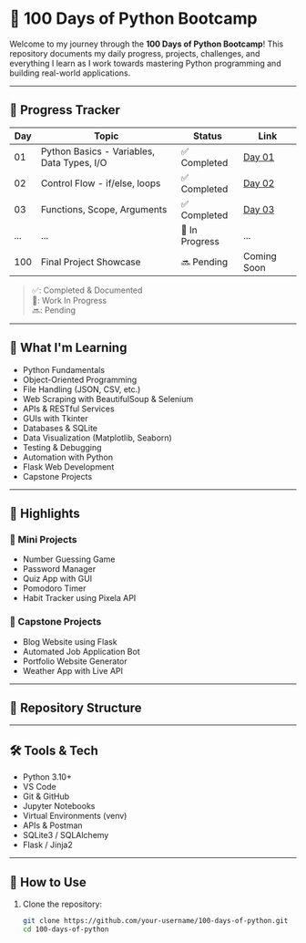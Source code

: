 # 🐍 100 Days of Python Bootcamp

Welcome to my journey through the **100 Days of Python Bootcamp**! This repository documents my daily progress, projects, challenges, and everything I learn as I work towards mastering Python programming and building real-world applications.

---

## 📅 Progress Tracker

| Day | Topic | Status | Link |
|-----|-------|--------|------|
| 01  | Python Basics - Variables, Data Types, I/O | ✅ Completed | [Day 01](./Day001) |
| 02  | Control Flow - if/else, loops | ✅ Completed | [Day 02](./Day002) |
| 03  | Functions, Scope, Arguments | ✅ Completed | [Day 03](./Day003) |
| ... | ...   | 🔄 In Progress | ... |
| 100 | Final Project Showcase | 🔜 Pending | Coming Soon |

> ✅: Completed & Documented  
> 🔄: Work In Progress  
> 🔜: Pending  

---

## 🧠 What I'm Learning

- Python Fundamentals
- Object-Oriented Programming
- File Handling (JSON, CSV, etc.)
- Web Scraping with BeautifulSoup & Selenium
- APIs & RESTful Services
- GUIs with Tkinter
- Databases & SQLite
- Data Visualization (Matplotlib, Seaborn)
- Testing & Debugging
- Automation with Python
- Flask Web Development
- Capstone Projects

---

## 🚀 Highlights

### 🔸 Mini Projects
- Number Guessing Game
- Password Manager
- Quiz App with GUI
- Pomodoro Timer
- Habit Tracker using Pixela API

### 🔸 Capstone Projects
- Blog Website using Flask
- Automated Job Application Bot
- Portfolio Website Generator
- Weather App with Live API

---

## 📂 Repository Structure


---

## 🛠️ Tools & Tech

- Python 3.10+
- VS Code
- Git & GitHub
- Jupyter Notebooks
- Virtual Environments (venv)
- APIs & Postman
- SQLite3 / SQLAlchemy
- Flask / Jinja2

---

## 📌 How to Use

1. Clone the repository:
   ```bash
   git clone https://github.com/your-username/100-days-of-python.git
   cd 100-days-of-python



